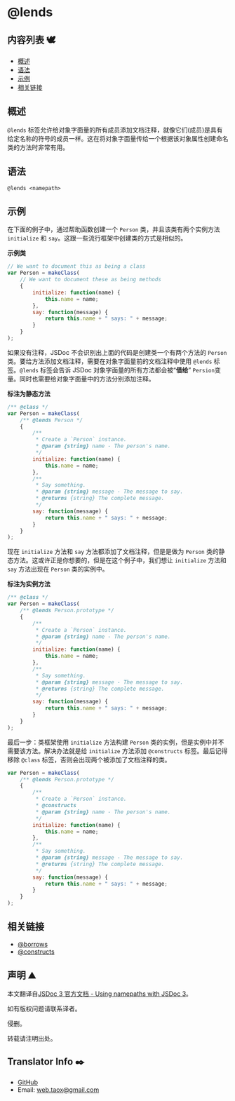 # @lends

## 内容列表 🕊️

* [概述](#overview "overview")
* [语法](#syntax "syntax")
* [示例](#examples "examples")
* [相关链接](#related "related links")

## <span id="overview">概述</span>

`@lends` 标签允许给对象字面量的所有成员添加文档注释，就像它们(成员)是具有给定名称的符号的成员一样。这在将对象字面量传给一个根据该对象属性创建命名类的方法时非常有用。

## <span id="syntax">语法</span>

`@lends <namepath>`

## <span id="examples">示例</span>

在下面的例子中，通过帮助函数创建一个 `Person` 类，并且该类有两个实例方法 `initialize` 和 `say`。这跟一些流行框架中创建类的方式是相似的。

**示例类**

```javascript
// We want to document this as being a class
var Person = makeClass(
    // We want to document these as being methods
    {
        initialize: function(name) {
            this.name = name;
        },
        say: function(message) {
            return this.name + " says: " + message;
        }
    }
);
```

如果没有注释，JSDoc 不会识别出上面的代码是创建类一个有两个方法的 `Person` 类。要给方法添加文档注释，需要在对象字面量前的文档注释中使用 `@lends` 标签。`@lends` 标签会告诉 JSDoc 对象字面量的所有方法都会被“**借给**” `Persion`变量。同时也需要给对象字面量中的方法分别添加注释。

**标注为静态方法**

```javascript
/** @class */
var Person = makeClass(
    /** @lends Person */
    {
        /**
         * Create a `Person` instance.
         * @param {string} name - The person's name.
         */
        initialize: function(name) {
            this.name = name;
        },
        /**
         * Say something.
         * @param {string} message - The message to say.
         * @returns {string} The complete message.
         */
        say: function(message) {
            return this.name + " says: " + message;
        }
    }
);
```

现在 `initialize` 方法和 `say` 方法都添加了文档注释，但是是做为 `Person` 类的静态方法。这或许正是你想要的，但是在这个例子中，我们想让 `initialize` 方法和 `say` 方法出现在 `Person` 类的实例中。

**标注为实例方法**

```javascript
/** @class */
var Person = makeClass(
    /** @lends Person.prototype */
    {
        /**
         * Create a `Person` instance.
         * @param {string} name - The person's name.
         */
        initialize: function(name) {
            this.name = name;
        },
        /**
         * Say something.
         * @param {string} message - The message to say.
         * @returns {string} The complete message.
         */
        say: function(message) {
            return this.name + " says: " + message;
        }
    }
);
```

最后一步：类框架使用 `initialize` 方法构建 `Person` 类的实例，但是实例中并不需要该方法。解决办法就是给 `initialize` 方法添加 `@constructs` 标签。最后记得移除 `@class` 标签，否则会出现两个被添加了文档注释的类。

```javascript
var Person = makeClass(
    /** @lends Person.prototype */
    {
        /**
         * Create a `Person` instance.
         * @constructs
         * @param {string} name - The person's name.
         */
        initialize: function(name) {
            this.name = name;
        },
        /**
         * Say something.
         * @param {string} message - The message to say.
         * @returns {string} The complete message.
         */
        say: function(message) {
            return this.name + " says: " + message;
        }
    }
);
```

## <span id="related">相关链接</span>

* [@borrows](https://ninjiahub.github.io/JSDoc/docs/tags/borrows "tag @ borrows")
* [@constructs](https://ninjiahub.github.io/JSDoc/docs/tags/constructs "tag @ constructs")

## 声明 ⛰️

本文翻译自[JSDoc 3 官方文档 - Using namepaths with JSDoc 3](http://usejsdoc.org/about-namepaths.html "namepaths")。

如有版权问题请联系译者。

侵删。

转载请注明出处。

## Translator Info ✒️

* [GitHub](https://github.com/Tao-Quixote)
* Email: <web.taox@gmail.com>